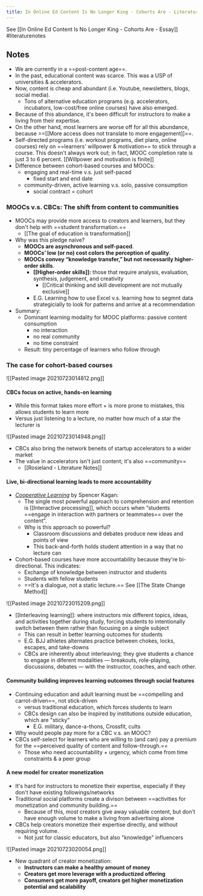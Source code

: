 ```yaml
---
title: In Online Ed Content Is No Longer King - Cohorts Are - Literature Notes
---
```

See [[In Online Ed Content Is No Longer King - Cohorts Are - Essay]]
#literaturenotes 

## Notes

+ We are currently in a ==post-content age==. 
+ In the past, educational content was scarce. This was a USP of universities & accelerators. 
+ Now, content is cheap and abundant (i.e. Youtube, newsletters, blogs, social media).
	+ Tons of alternative education programs (e.g. accelerators, incubators, low-cost/free online courses) have also emerged.
+ Because of this abundance, it's been difficult for instructors to make a living from their expertise.
+ On the other hand, most learners are worse off for all this abundance, because ==[[More access does not translate to more engagement]]==.
+ Self-directed programs (i.e. workout programs, diet plans, online courses) rely on ==learners' willpower & motivation== to stick through a course. This doesn't always work out; in fact, MOOC completion rate is just 3 to 6 percent. [[Willpower and motivation is finite]]
+ Difference between cohort-based courses and MOOCs:
	+ engaging and real-time v.s. just self-paced
		+ fixed start and end date
	+ community-driven, active learning v.s. solo, passive consumption
		+ social contract = cohort

### MOOCs v.s. CBCs: The shift from content to communities
+ MOOCs may provide more access to creators and learners, but they don't help with ==student transformation.== 
	+ [[The goal of education is transformation]]
+ Why was this pledge naive?
	+ **MOOCs are asynchronous and self-paced**.
	+ **MOOCs’ low (or no) cost colors the perception of quality**.
	+ **MOOCs convey “knowledge transfer,” but not necessarily higher-order skills**.
		+ **[[Higher-order skills]]:** those that require analysis, evaluation, synthesis, judgement, and creativity
			+ [[Critical thinking and skill development are not mutually exclusive]]
		+ E.G. Learning how to use Excel v.s. learning how to segmnt data strategicially to look for patterns and arrive at a recommendation
+ Summary:
	+ Dominant learning modality for MOOC platforms: passive content consumption
		+ no interaction
		+ no real community
		+ no time constraint
	+ Result: tiny percentage of learners who follow through

### The case for cohort-based courses

![[Pasted image 20210723014812.png]]

#### CBCs focus on active, hands-on learning
+ While this format takes more effort + is more prone to mistakes, this allows students to learn more
+ Versus just listening to a lecture, no matter how much of a star the lecturer is

![[Pasted image 20210723014948.png]]

+ CBCs also bring the network beneits of startup accelerators to a wider market
+ The value in accelerators isn't just content; it's also ==community==
	+ [[Rosieland - Literature Notes]]

#### Live, bi-directional learning leads to more accountability
+ [_Cooperative Learning_](https://www.amazon.ca/Kagan-Cooperative-Learning-Grades-450pp/dp/1879097109) by Spencer Kagan:
	+ The single most powerful approach to comprehension and retention is [[Interactive processing]], which occurs when “students ==engage in interaction with partners or teammates== over the content".
	+ Why is this approach so powerful?
		+ Classroom discussions and debates produce new ideas and points of view
		+ This back-and-forth holds student attention in a way that no lecture can
+ Cohort-based courses have more accountability because they're bi-directional. This indicates:
	+ Exchange of knowledge between instructor and students
	+ Students with fellow students
	+ ==It's a dialogue, not a static lecture.== See [[The State Change Method]]

![[Pasted image 20210723015209.png]]

+ [[Interleaving learning]]: where instructors mix different topics, ideas, and activities together during study, forcing students to intentionally switch between them rather than focusing on a single subject
	+ This can result in better learning outcomes for students
	+ E.G. BJJ athletes alternates practice between chokes, locks, escapes, and take-downs
	+ CBCs are inherently about interleaving; they give students a chance to engage in diferent modalities — breakouts, role-playing, discussions, debates — with the instructor, coaches, and each other.

#### Community building improves learning outcomes through social features
+ Continuing education and adult learning must be ==compelling and carrot-driven==, not stick-driven
	+ versus traditional education, which forces students to learn
	+ CBCs design can also be inspired by institutions outside education, which are "sticky"
		+ E.G. military, dance-a-thons, Crossfit, cults
+ Why would people pay more for a CBC v.s. an MOOC?
+ CBCs self-select for learners who are willing to (and can) pay a premium for the ==perceived quality of content and follow-through.==
	+ Those who need accountability + urgency, which come from time constraints & a peer group

#### A new model for creator monetization
+ It's hard for instructors to monetize their expertise, especially if they don't have existing followings/networks
+ Traditional social platforms create a divison between ==activities for monetization and community building.==
	+ Because of this, most creators give away valuable content, but don't have enough volume to make a living from advertising alone
+ CBCs help creators monetize their expertise directly, and without requiring volume.
	+ Not just for classic educators, but also "knowledge" influencers

![[Pasted image 20210723020054.png]]

+ New quadrant of creator monetization:
	+ **Instructors can make a healthy amount of money**
	+ **Creators get more leverage with a productized offering**
	+ **Consumers get more payoff, creators get higher monetization potential and scalability**